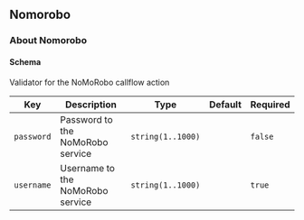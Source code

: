 ## Nomorobo

### About Nomorobo

#### Schema

Validator for the NoMoRobo callflow action



Key | Description | Type | Default | Required
--- | ----------- | ---- | ------- | --------
`password` | Password to the NoMoRobo service | `string(1..1000)` |   | `false`
`username` | Username to the NoMoRobo service | `string(1..1000)` |   | `true`



